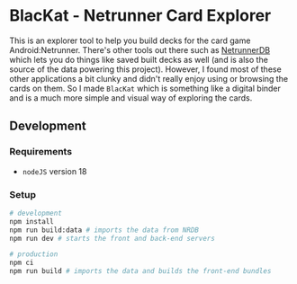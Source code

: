 # BlacKat - Netrunner Card Explorer

This is an explorer tool to help you build decks for the card game Android:Netrunner. There's other tools out there such as [NetrunnerDB](https://netrunnerdb.com/) which lets you do things like saved built decks as well (and is also the source of the data powering this project). However, I found most of these other applications a bit clunky and didn't really enjoy using or browsing the cards on them. So I made `BlacKat` which is something like a digital binder and is a much more simple and visual way of exploring the cards.

## Development

### Requirements

- `nodeJS` version 18

### Setup

```bash
# development
npm install
npm run build:data # imports the data from NRDB
npm run dev # starts the front and back-end servers

# production
npm ci
npm run build # imports the data and builds the front-end bundles
```
